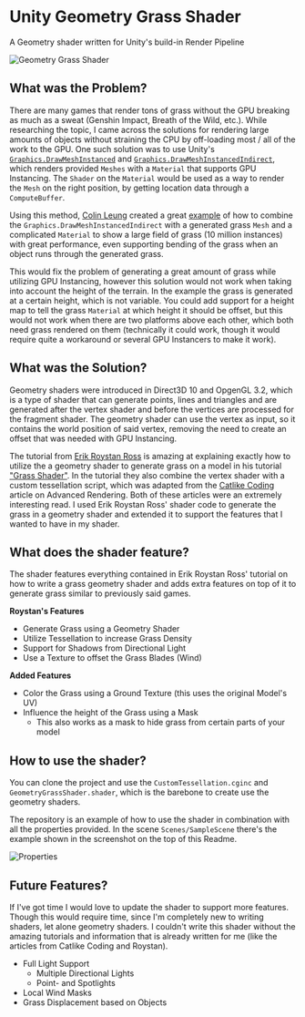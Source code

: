 # Unity Geometry Grass Shader
A Geometry shader written for Unity's build-in Render Pipeline

![Geometry Grass Shader](https://i.imgur.com/qHsTCqm.png)

## What was the Problem?
There are many games that render tons of grass without the GPU breaking as much as a sweat (Genshin Impact, Breath of the Wild, etc.). While researching the topic, I came across the solutions for rendering large amounts of objects without straining the CPU by  off-loading most / all of the work to the GPU. One such solution was to use Unity's [`Graphics.DrawMeshInstanced`](https://docs.unity3d.com/ScriptReference/Graphics.DrawMeshInstanced.html) and [`Graphics.DrawMeshInstancedIndirect`](https://docs.unity3d.com/ScriptReference/Graphics.DrawMeshInstancedIndirect.html), which renders provided `Meshes` with a `Material` that supports GPU Instancing. The `Shader` on the `Material` would be used as a way to render the `Mesh` on the right position, by getting location data through a `ComputeBuffer`.

Using this method, [Colin Leung](https://github.com/ColinLeung-NiloCat) created a great [example](https://github.com/ColinLeung-NiloCat/UnityURP-MobileDrawMeshInstancedIndirectExample) of how to combine the `Graphics.DrawMeshInstancedIndirect` with a generated grass `Mesh` and a complicated `Material` to show a large field of grass (10 million instances) with great performance, even supporting bending of the grass when an object runs through the generated grass.

This would fix the problem of generating a great amount of grass while utilizing GPU Instancing, however this solution would not work when taking into account the height of the terrain. In the example the grass is generated at a certain height, which is not variable. You could add support for a height map to tell the grass `Material` at which height it should be offset, but this would not work when there are two platforms above each other, which both need grass rendered on them (technically it could work, though it would require quite a workaround or several GPU Instancers to make it work).

## What was the Solution?
Geometry shaders were introduced in Direct3D 10 and OpgenGL 3.2, which is a type of shader that can generate points, lines and triangles and are generated after the vertex shader and before the vertices are processed for the fragment shader. The geometry shader can use the vertex as input, so it contains the world position of said vertex, removing the need to create an offset that was needed with GPU Instancing.

The tutorial from [Erik Roystan Ross](https://roystan.net/) is amazing at explaining exactly how to utilize the a geometry shader to generate grass on a model in his tutorial ["Grass Shader"](https://roystan.net/articles/grass-shader.html). In the tutorial they also combine the vertex shader with a custom tessellation script, which was adapted from the [Catlike Coding](https://catlikecoding.com/unity/tutorials/advanced-rendering/tessellation/) article on Advanced Rendering. Both of these articles were an extremely interesting read. I used Erik Roystan Ross' shader code to generate the grass in a geometry shader and extended it to support the features that I wanted to have in my shader.

## What does the shader feature?
The shader features everything contained in Erik Roystan Ross' tutorial on how to write a grass geometry shader and adds extra features on top of it to generate grass similar to previously said games.

**Roystan's Features**
* Generate Grass using a Geometry Shader
* Utilize Tessellation to increase Grass Density
* Support for Shadows from Directional Light
* Use a Texture to offset the Grass Blades (Wind)

**Added Features**
* Color the Grass using a Ground Texture (this uses the original Model's UV)
* Influence the height of the Grass using a Mask
    * This also works as a mask to hide grass from certain parts of your model

## How to use the shader?
You can clone the project and use the `CustomTessellation.cginc` and `GeometryGrassShader.shader`, which is the barebone to create use the geometry shaders.

The repository is an example of how to use the shader in combination with all the properties provided. In the scene `Scenes/SampleScene` there's the example shown in the screenshot on the top of this Readme.

![Properties](https://i.imgur.com/qvWDxCs.png)

## Future Features?
If I've got time I would love to update the shader to support more features. Though this would require time, since I'm completely new to writing shaders, let alone geometry shaders. I couldn't write this shader without the amazing tutorials and information that is already written for me (like the articles from Catlike Coding and Roystan).

* Full Light Support
    * Multiple Directional Lights
    * Point- and Spotlights
* Local Wind Masks
* Grass Displacement based on Objects
